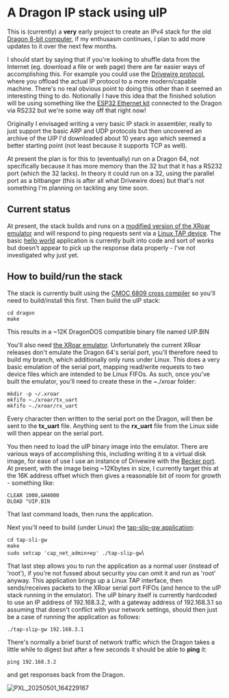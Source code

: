 # A Dragon IP stack using uIP

This is (currently) a **very** early project to create an IPv4 stack for the old [Dragon 8-bit computer](https://en.wikipedia.org/wiki/Dragon_32/64), if my enthusasm continues, I plan to add more updates to it over the next few months.

I should start by saying that if you're looking to shuffle data from the Internet (eg. download a file or web page) there are far easier ways of accomplishing this. For example you could use the [Drivewire protocol](https://archive.worldofdragon.org/index.php?title=DriveWire), where you offload the actual IP protocol to a more modern/capable machine. There's no real obvious point to doing this other than it seemed an interesting thing to do. Notionally I have this idea that the finished solution will be using something like the [ESP32 Ethernet kit](https://docs.espressif.com/projects/esp-dev-kits/en/latest/esp32/esp32-ethernet-kit/user_guide.html) connected to the Dragon via RS232 but we're some way off that right now!

Originally I envisaged writing a very basic IP stack in assembler, really to just support the basic ARP and UDP protocols but then uncovered an archive of the UIP I'd downloaded about 10 years ago which seemed a better starting point (not least because it supports TCP as well).

At present the plan is for this to (eventually) run on a Dragon 64, not specifically because it has more memory than the 32 but that it has a RS232 port (which the 32 lacks). In theory it could run on a 32, using the parallel port as a bitbanger (this is after all what Drivewire does) but that's not something I'm planning on tackling any time soon.

## Current status

At present, the stack builds and runs on a [modified version of the XRoar emulator](https://github.com/fridgemagnet3/xroar) and will respond to ping requests sent via a [Linux TAP device](https://en.wikipedia.org/wiki/TUN/TAP). The basic [hello world](apps/hello-world) application is currently built into code and sort of works but doesn't appear to pick up the response data properly - I've not investigated why just yet.

## How to build/run the stack

The stack is currently built using the [CMOC 6809 cross compiler](http://sarrazip.com/dev/cmoc.html) so you'll need to build/install this first. Then build the uIP stack:

`cd dragon`\
`make`

This results in a ~12K DragonDOS compatible binary file named UIP.BIN

You'll also need [the XRoar emulator](/fridgemagnet3/xroar). Unfortunately the current XRoar releases don't emulate the Dragon 64's serial port, you'll therefore need to build my branch, which additionally only runs under Linux. This does a very basic emulation of the serial port, mapping read/write requests to two device files which are intended to be Linux FIFOs. As such, once you've built the emulator, you'll need to create these in the ~./xroar folder:

`mkdir -p ~/.xroar`\
`mkfifo ~./xroar/tx_uart`\
`mkfifo ~./xroar/rx_uart`

Every character then written to the serial port on the Dragon, will then be sent to the **tx_uart** file. Anything sent to the **rx_uart** file from the Linux side will then appear on the serial port. 

You then need to load the uIP binary image into the emulator. There are various ways of accomplishing this, including writing it to a virtual disk image, for ease of use I use an instance of Drivewire with the [Becker port](https://www.6809.org.uk/xroar/doc/xroar.shtml#Becker-port-options). At present, with the image being ~12Kbytes in size, I currently target this at the 16K address offset which then gives a reasonable bit of room for growth - something like:

`CLEAR 1000,&H4000`\
`DLOAD "UIP.BIN`

That last command loads, then runs the application.

Next you'll need to build (under Linux) the [tap-slip-gw application](/tap-slip-gw):

`cd tap-sli-gw`\
`make`\
`sudo setcap 'cap_net_admin+ep' ./tap-slip-gw`\

That last step allows you to run the application as a normal user (instead of 'root'), if you're not fussed about security you can omit it and run as 'root' anyway. This application brings up a Linux TAP interface, then sends/receives packets to the XRoar serial port FIFOs (and hence to the uIP stack running in the emulator). The uIP binary itself is currently hardcoded to use an IP address of 192.168.3.2, with a gateway address of 192.168.3.1 so assuming that doesn't conflict with your network settings, should then just be a case of running the application as follows:

`./tap-slip-gw 192.168.3.1`

There's normally a brief burst of network traffic which the Dragon takes a little while to digest but after a few seconds it should be able to __ping__ it:

`ping 192.168.3.2`

and get responses back from the Dragon.

![PXL_20250501_164229167](https://github.com/user-attachments/assets/ac6c7621-9615-4385-a421-4a6f26ad9ec3)

